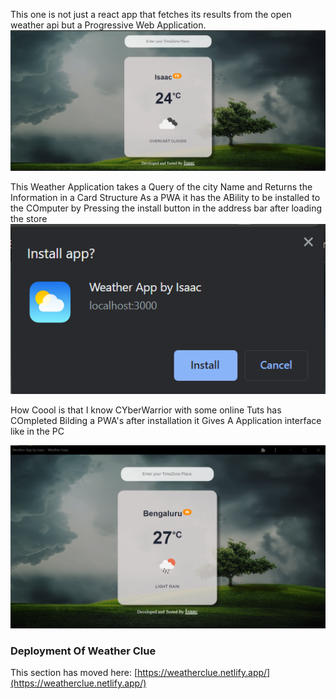This one is not just a react app that fetches its results from the open weather api but a Progressive Web Application.
![](public/images/Weather%20-App%20By%20Isaac.png)

This Weather Application takes a Query of the city Name and Returns the Information in a Card Structure
As a PWA it has the ABility to be  installed to the COmputer by Pressing the install button in the address bar after loading the store
![](public/images/install%20app.png)

How Coool is that I know CYberWarrior with some online Tuts has COmpleted Bilding a  PWA's after installation it Gives A Application interface like in the PC

![](public/images/App%20interface.png)

### Deployment Of Weather Clue

This section has moved here: [https://weatherclue.netlify.app/](https://weatherclue.netlify.app/)
